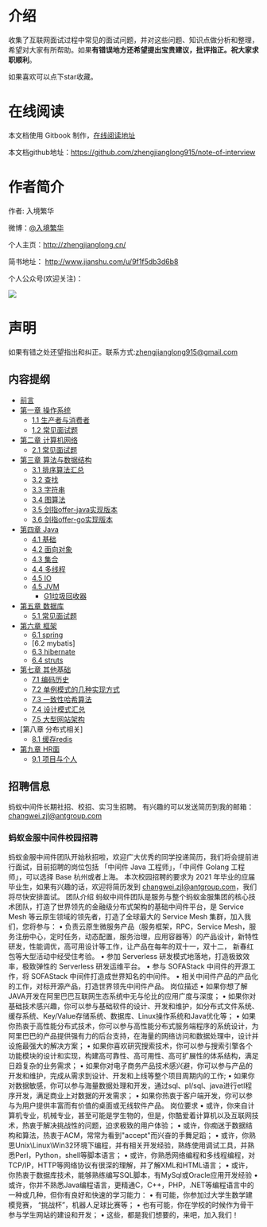 # 介绍
收集了互联网面试过程中常见的面试问题，并对这些问题、知识点做分析和整理，希望对大家有所帮助。如果**有错误地方还希望提出宝贵建议，批评指正。祝大家求职顺利**。

如果喜欢可以点下star收藏。  

# 在线阅读
本文档使用 Gitbook 制作，[在线阅读地址](https://www.gitbook.com/book/zhengjianglong/note-of-interview/details)

本文档github地址：https://github.com/zhengjianglong915/note-of-interview

# 作者简介
作者: 入境繁华

微博：[@入境繁华](http://weibo.com/2711026835/profile?rightmod=1&wvr=6&mod=personinfo)

个人主页：http://zhengjianglong.cn/

简书地址： http://www.jianshu.com/u/9f1f5db3d6b8

个人公众号(欢迎关注)：

![](/assets/weix_gongzhonghao.jpg)


# 声明
如果有错之处还望指出和纠正。联系方式:zhengjianglong915@gmail.com

## 内容提纲
* [前言](abstract.md)
* [第一章 操作系统](./os/README.md)
  * [1.1 生产者与消费者](os/product.md)
  * [1.2 常见面试题](./os/section2.md)
* [第二章 计算机网络](./network/README.md)
  * [2.1 常见面试题](./network/all.md)
* [第三章 算法与数据结构](./algorithm/README.md)
  * [3.1 排序算法汇总](./algorithm/section01.md)
  * [3.2 查找](./algorithm/section02.md)
  * [3.3 字符串](./algorithm/string.md)
  * [3.4 图算法](./algorithm/tu.md)
  * [3.5 剑指offer-java实现版本](./algorithm/offer_java.md)
  * [3.6 剑指offer-go实现版本](./algorithm/offer_go.md)
* [第四章 Java](./java/README.md)
  * [4.1 基础](./java/base.md)
  * [4.2 面向对象](./java/object.md)
  * [4.3 集合](./java/collection.md)
  * [4.4 多线程](./java/thread.md)
  * [4.5 IO](./java/io.md)
  * [4.5 JVM](./java/jvm.md)
     * [G1垃圾回收器](./java/G1垃圾回收器.md)
* [第五章 数据库](./database/README.md)
  * [5.1 常见面试题](./database/all.md)
* [第六章 框架](./framework/README.md)
  * [6.1 spring](./framework/spring.md)
  * [6.2 mybatis] 
  * [6.3 hibernate](./framework/hibernate.md) 
  * [6.4 struts](./framework/struts.md)
* [第七章 其他基础](./others/README.md)
  * [7.1 编码历史](./others/section1.md)
  * [7.2 单例模式的几种实现方式](./others/danli.md)
  * [7.3 一致性哈希算法](./others/hash.md)
  * [7.4 设计模式汇总](./others/设计模式汇总.md)
  * [7.5 大型网站架构](./others/大型网站架构.md)
* [第八章 分布式相关]
  * [8.1 缓存redis](./cache/redis.md)
* [第九章 HR面](./hr/README.md)
  * [9.1 项目与个人](./chapter8/ask.md)




## 招聘信息
蚂蚁中间件长期社招、校招、实习生招聘。  有兴趣的可以发送简历到我的邮箱：changwei.zjl@antgroup.com






### 蚂蚁金服中间件校园招聘
蚂蚁金服中间件团队开始秋招啦，欢迎广大优秀的同学投递简历，我们将会提前进行面试，目前招聘的岗位包括 「中间件 Java 工程师」，「中间件 Golang 工程师」，可以选择 Base 杭州或者上海。
本次校园招聘的要求为 2021 年毕业的应届毕业生，如果有兴趣的话，欢迎将简历发到 changwei.zjl@antgroup.com，我们将尽快安排面试。
团队介绍
蚂蚁中间件团队是服务与整个蚂蚁金服集团的核心技术团队，打造了世界领先的金融级分布式架构的基础中间件平台，是 Service Mesh 等云原生领域的领先者，打造了全球最大的 Service Mesh 集群，加入我们，您将参与：
• 负责云原生微服务产品（服务框架，RPC，Service Mesh，服务注册中心，定时任务，动态配置，服务治理，应用容器等）的产品设计，新特性研发，性能调优，高可用设计等工作，让产品在每年的双十一，双十二， 新春红包等大型活动中经受住考验。
• 参加 Serverless 研发模式地落地，打造极致效率，极致弹性的 Serverless 研发运维平台。
• 参与 SOFAStack 中间件的开源工作，将 SOFAStack 中间件打造成世界知名的中间件。
• 相关中间件产品的产品化的工作，对标开源产品，打造世界领先中间件产品。
岗位描述
• 如果你想了解JAVA开发在阿里巴巴互联网生态系统中无与伦比的应用广度与深度；
• 如果你对基础技术感兴趣，你可以参与基础软件的设计、开发和维护，如分布式文件系统、缓存系统、Key/Value存储系统、数据库、Linux操作系统和Java优化等；
• 如果你热衷于高性能分布式技术，你可以参与高性能分布式服务端程序的系统设计，为阿里巴巴的产品提供强有力的后台支持，在海量的网络访问和数据处理中，设计并设施最强大的解决方案；
• 如果你喜欢研究搜索技术，你可以参与搜索引擎各个功能模块的设计和实现，构建高可靠性、高可用性、高可扩展性的体系结构，满足日趋复杂的业务需求；
• 如果你对电子商务产品技术感兴避，你可以参与产品的开发和维护，完成从需求到设计、开发和上线等整个项目周期内的工作;
• 如果你对数据敏感，你可以参与海量数据处理和开发，通过sql、pl/sql、java进行etl程序开发，满足商业上对数据的开发需求；
• 如果你热衷于客户端开发，你可以参与为用户提供丰富而有价值的桌面或无线软件产品。
岗位要求
• 或许，你来自计算机专业，机械专业，甚至可能是学生物的，但是，你酷爱着计算机以及互联网技术，热衷于解决挑战性的问题，迫求极致的用户体验；
• 或许，你痴迷于数据结构和算法，热衷于ACM，常常为看到"accept"而兴奋的手舞足蹈；
• 或许，你熟思Unix\Linux\Win32环境下编程，并有相关开发经验，熟练使用调试工具，并熟悉Perl，Python，shell等脚本语言；
• 或许，你熟悉网络编程和多线程编程，对TCP/IP，HTTP等网络协议有很深的理解，并了解XML和HTML语言；
• 或许，你热衷于数据库技术，能够熟练编写SQL脚本，有MySql或Oracle应用开发经验
• 或许，你并不熟悉Java编程语言，更精通C，C++，PHP，.NET等编程语言中的一种或几种，但你有良好和快速的学习能力：
• 有可能，你参加过大学生数学建模竞赛， “挑战杯”，机器人足球比赛等；
• 也有可能，你在学校的时候作为骨干参与学生网站的建设和开发；
• 这些，都是我们想要的，来吧，加入我们！
